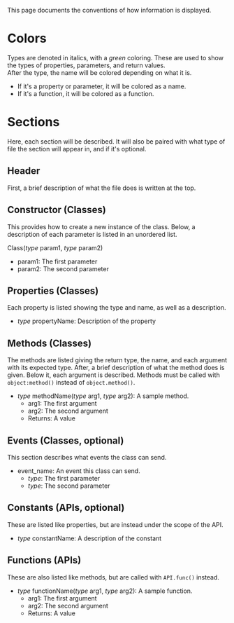 This page documents the conventions of how information is displayed.
# Colors
Types are denoted in italics, with a *green* <span>coloring</span>. These are used to show the types of properties, parameters, and return values.  
After the type, the name will be colored depending on what it is.

* If it's a property or parameter, it will be colored as a <span class="name">name</span>.
* If it's a function, it will be colored as a <span class="func">function</span>.  
# Sections
Here, each section will be described. It will also be paired with what type of file the section will appear in, and if it's optional.
## Header
First, a brief description of what the file does is written at the top.
## Constructor (Classes)
This provides how to create a new instance of the class. Below, a description of each parameter is listed in an unordered list.
  
Class(*type* param1, *type* param2)

* <span class="name_desc">param1</span>: The first parameter
* <span class="name_desc">param2</span>: The second parameter
## Properties (Classes)
Each property is listed showing the type and name, as well as a description.

* *type* propertyName: Description of the property
## Methods (Classes)
The methods are listed giving the return type, the name, and each argument with its expected type. After, a brief description of what the method does is given. Below it, each argument is described. Methods must be called with `object:method()` instead of `object.method()`.

* *type* methodName(*type* arg1, *type* arg2): A sample method.
    * arg1: The first argument
    * arg2: The second argument
    * Returns: A value
## Events (Classes, optional)
This section describes what events the class can send.

* <span class="name">event_name</span>: An event this class can send.
    * *type*: The first parameter
    * *type*: The second parameter
## Constants (APIs, optional)
These are listed like properties, but are instead under the scope of the API.

* *type* constantName: A description of the constant
## Functions (APIs)
These are also listed like methods, but are called with `API.func()` instead.

* *type* functionName(*type* arg1, *type* arg2): A sample function.
    * arg1: The first argument
    * arg2: The second argument
    * Returns: A value